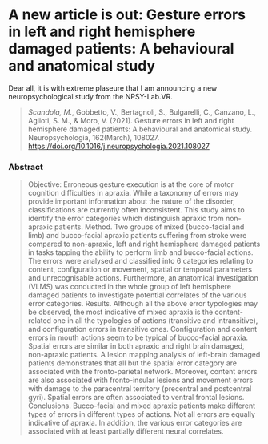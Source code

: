 # A new article is out: Gesture errors in left and right hemisphere damaged patients: A behavioural and anatomical study


Dear all, it is with extreme plaseure that I am announcing a new
neuropsychological study from the NPSY-Lab.VR.

> *Scandola, M.*, Gobbetto, V., Bertagnoli, S., Bulgarelli, C., Canzano, L., Aglioti, S. M., & Moro, V. (2021). Gesture errors in left and right hemisphere damaged patients: A behavioural and anatomical study. Neuropsychologia, 162(March), 108027. https://doi.org/10.1016/j.neuropsychologia.2021.108027

<!--more-->

### Abstract

> Objective: Erroneous gesture execution is at the core of motor cognition difficulties in apraxia. While a taxonomy of errors may provide important information about the nature of the disorder, classifications are currently often inconsistent. This study aims to identify the error categories which distinguish apraxic from non-apraxic patients. Method. Two groups of mixed (bucco-facial and limb) and bucco-facial apraxic patients suffering from stroke were compared to non-apraxic, left and right hemisphere damaged patients in tasks tapping the ability to perform limb and bucco-facial actions. The errors were analysed and classified into 6 categories relating to content, configuration or movement, spatial or temporal parameters and unrecognisable actions. Furthermore, an anatomical investigation (VLMS) was conducted in the whole group of left hemisphere damaged patients to investigate potential correlates of the various error categories. Results. Although all the above error typologies may be observed, the most indicative of mixed apraxia is the content-related one in all the typologies of actions (transitive and intransitive), and configuration errors in transitive ones. Configuration and content errors in mouth actions seem to be typical of bucco-facial apraxia. Spatial errors are similar in both apraxic and right brain damaged, non-apraxic patients. A lesion mapping analysis of left-brain damaged patients demonstrates that all but the spatial error category are associated with the fronto-parietal network. Moreover, content errors are also associated with fronto-insular lesions and movement errors with damage to the paracentral territory (precentral and postcentral gyri). Spatial errors are often associated to ventral frontal lesions. Conclusions. Bucco-facial and mixed apraxic patients make different types of errors in different types of actions. Not all errors are equally indicative of apraxia. In addition, the various error categories are associated with at least partially different neural correlates.
